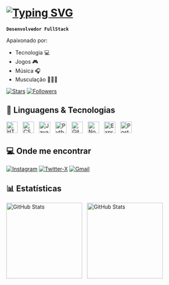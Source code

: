 #  [![Typing SVG](https://readme-typing-svg.demolab.com?font=Fira+Code&pause=1000&color=93EBFF&width=435&lines=Oii!+Eu+sou+o+Ryan+Ara%C3%BAjo)](https://git.io/typing-svg)

**`Desenvolvedor FullStack`**


Apaixonado por: 
- Tecnologia&nbsp;💻
- Jogos&nbsp;🎮
- Música&nbsp;🎧 
- Musculação&nbsp;🏋🏽‍♂️

[![Stars](https://custom-icon-badges.demolab.com/github/stars/araujocrk?color=55960c&style=for-the-badge&labelColor=488207&logo=star&label=estrelas)](https://github.com/araujocrk?tab=repositories&sort=stargazers)
[![Followers](https://custom-icon-badges.demolab.com/github/followers/araujocrk?color=236ad3&labelColor=1155ba&style=for-the-badge&logo=person-add&label=Follow&logoColor=white)](https://github.com/araujocrk?tab=followers)

## 🤖 Linguagens & Tecnologias

<img 
    align="left" 
    alt="HTML"
    title="HTML" 
    width="30px" 
    style="padding-right: 10px;" 
    src="https://cdn.jsdelivr.net/gh/devicons/devicon@latest/icons/html5/html5-original.svg" 
/>
<img 
    align="left" 
    alt="CSS" 
    title="CSS"
    width="30px" 
    style="padding-right: 10px;" 
    src="https://cdn.jsdelivr.net/gh/devicons/devicon@latest/icons/css3/css3-original.svg" 
/>
<img 
    align="left" 
    alt="JavaScript" 
    title="JavaScript"
    width="30px" 
    style="padding-right: 10px;" 
    src="https://cdn.jsdelivr.net/gh/devicons/devicon@latest/icons/javascript/javascript-original.svg" 
/>
<img 
    align="left" 
    alt="Python" 
    title="Python"
    width="30px" 
    style="padding-right: 10px;" 
    src="https://cdn.jsdelivr.net/gh/devicons/devicon@latest/icons/python/python-original.svg" 
/>
<img 
    align="left" 
    alt="Git" 
    title="Git"
    width="30px" 
    style="padding-right: 10px;" 
    src="https://cdn.jsdelivr.net/gh/devicons/devicon@latest/icons/git/git-original.svg" 
/>
<img 
    align="left" 
    alt="Node" 
    title="Node"
    width="30px" 
    style="padding-right: 10px;" 
    src="https://cdn.jsdelivr.net/gh/devicons/devicon@latest/icons/nodejs/nodejs-original.svg" 
/>
<img 
    align="left" 
    alt="Express" 
    title="Express"
    width="30px" 
    style="padding-right: 10px;" 
    src="https://cdn.jsdelivr.net/gh/devicons/devicon@latest/icons/express/express-original.svg" 
/>
<img 
    align="left" 
    alt="Postgresql" 
    title="Postgresql"
    width="30px" 
    style="padding-right: 10px;" 
    src="https://cdn.jsdelivr.net/gh/devicons/devicon@latest/icons/postgresql/postgresql-original.svg" 
/>
<br/>
<br/>

## 💻 Onde me encontrar

[![Instagram](https://img.shields.io/badge/Instagram-E4405F?style=for-the-badge&logo=instagram&logoColor=white)](https://www.instagram.com/araujocrk_)
[![Twitter-X](https://img.shields.io/badge/twitter-x?style=for-the-badge&logo=x&logoColor=white&color=%230f1419)](https://x.com/araujocrk_)
[![Gmail](https://img.shields.io/badge/Gmail-D14836?style=for-the-badge&logo=gmail&logoColor=white)](mailto:ryan.araujocrk@gmail.com)

## 📊 Estatísticas

<p>
  <img 
    align="left" 
    alt="GitHub Stats" 
    height="200" 
    style="padding-right: 10px;" 
    src="https://github-readme-stats.vercel.app/api?username=araujocrk&show_icons=true&theme=radical&include_all_commits=true&locale=pt-br" 
  />
<img 
      align="left" 
      alt="GitHub Stats" 
      height="200" 
      src="https://github-readme-stats.vercel.app/api/top-langs/?username=araujocrk&theme=radical&layout=compact&custom_title=Tecnologias&langs_count=9" 
  />
</p>
